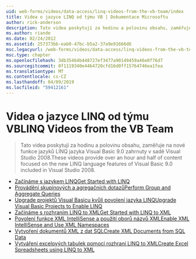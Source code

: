 ```yaml
---
uid: web-forms/videos/data-access/linq-videos-from-the-vb-team/index
title: Videa o jazyce LINQ od týmu VB | Dokumentace Microsoftu
author: rick-anderson
description: Tato videa poskytují za hodinu a polovinu obsahu, zaměřuje na nové funkce jazyků LINQ jazyka Visual Basic 9.0 zahrnuty v sadě Visual Studio 2008.
ms.author: riande
ms.date: 02/24/2012
ms.assetid: 257373bb-eab0-47bc-b5a2-37a9e91666d6
msc.legacyurl: /web-forms/videos/data-access/linq-videos-from-the-vb-team
msc.type: chapter
ms.openlocfilehash: 3db35464b448727ef3477a90149459a46e0f76d7
ms.sourcegitcommit: 0f1119340e4464720cfd16d0ff15764746ea1fea
ms.translationtype: MT
ms.contentlocale: cs-CZ
ms.lasthandoff: 04/09/2019
ms.locfileid: "59412161"
---
```

# <a name="linq-videos-from-the-vb-team"></a><span data-ttu-id="b66ae-103">Videa o jazyce LINQ od týmu VB</span><span class="sxs-lookup"><span data-stu-id="b66ae-103">LINQ Videos from the VB Team</span></span>

> <span data-ttu-id="b66ae-104">Tato videa poskytují za hodinu a polovinu obsahu, zaměřuje na nové funkce jazyků LINQ jazyka Visual Basic 9.0 zahrnuty v sadě Visual Studio 2008.</span><span class="sxs-lookup"><span data-stu-id="b66ae-104">These videos provide over an hour and half of content focused on the new LINQ language features of Visual Basic 9.0 included in Visual Studio 2008.</span></span>


- [<span data-ttu-id="b66ae-105">Začínáme s jazykem LINQ</span><span class="sxs-lookup"><span data-stu-id="b66ae-105">Get Started with LINQ</span></span>](how-do-i-get-started-with-linq.md)
- [<span data-ttu-id="b66ae-106">Provádění skupinových a agregačních dotazů</span><span class="sxs-lookup"><span data-stu-id="b66ae-106">Perform Group and Aggregate Queries</span></span>](how-do-i-perform-group-and-aggregate-queries.md)
- [<span data-ttu-id="b66ae-107">Upgrade projektů Visual Basicu kvůli povolení jazyka LINQ</span><span class="sxs-lookup"><span data-stu-id="b66ae-107">Upgrade Visual Basic Projects to Enable LINQ</span></span>](how-do-i-upgrade-visual-basic-projects-to-enable-linq.md)
- [<span data-ttu-id="b66ae-108">Začínáme s rozhraním LINQ to XML</span><span class="sxs-lookup"><span data-stu-id="b66ae-108">Get Started with LINQ to XML</span></span>](how-do-i-get-started-with-linq-to-xml.md)
- [<span data-ttu-id="b66ae-109">Povolení funkce XML IntelliSense a použití oborů názvů XML</span><span class="sxs-lookup"><span data-stu-id="b66ae-109">Enable XML IntelliSense and Use XML Namespaces</span></span>](how-do-i-enable-xml-intellisense-and-use-xml-namespaces.md)
- [<span data-ttu-id="b66ae-110">Vytvoření dokumentů XML z dat SQL</span><span class="sxs-lookup"><span data-stu-id="b66ae-110">Create XML Documents from SQL Data</span></span>](how-do-i-create-xml-documents-from-sql-data.md)
- [<span data-ttu-id="b66ae-111">Vytváření excelových tabulek pomocí rozhraní LINQ to XML</span><span class="sxs-lookup"><span data-stu-id="b66ae-111">Create Excel Spreadsheets using LINQ to XML</span></span>](how-do-i-create-excel-spreadsheets-using-linq-to-xml.md)
